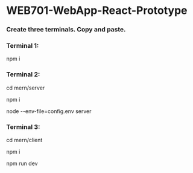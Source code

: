 # WEB701-WebApp-React-Prototype

### Create three terminals. Copy and paste.

### Terminal 1:

npm i

### Terminal 2:

cd mern/server

npm i

node --env-file=config.env server

### Terminal 3:

cd mern/client

npm i

npm run dev